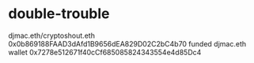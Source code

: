 # double-trouble
djmac.eth/cryptoshout.eth 0x0b869188FAAD3dAfd1B9656dEA829D02C2bC4b70
funded djmac.eth wallet 0x7278e512671f40cCf685085824343554e4d85Dc4
